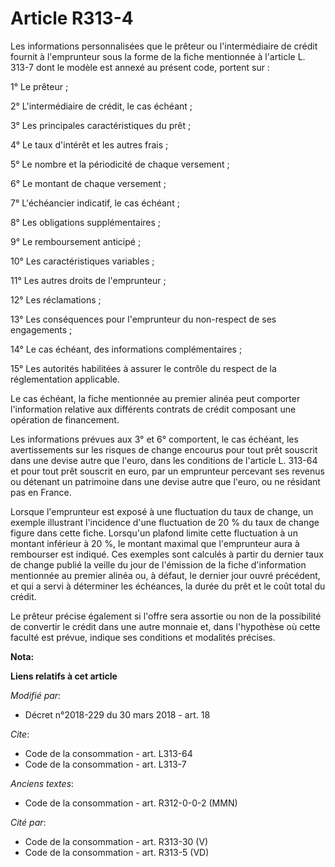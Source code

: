 # Article R313-4

Les informations personnalisées que le prêteur ou l'intermédiaire de crédit fournit à l'emprunteur sous la forme de la fiche
mentionnée à l'article L. 313-7 dont le modèle est annexé au présent code, portent sur :

1° Le prêteur ;

2° L'intermédiaire de crédit, le cas échéant ;

3° Les principales caractéristiques du prêt ;

4° Le taux d'intérêt et les autres frais ;

5° Le nombre et la périodicité de chaque versement ;

6° Le montant de chaque versement ;

7° L'échéancier indicatif, le cas échéant ;

8° Les obligations supplémentaires ;

9° Le remboursement anticipé ;

10° Les caractéristiques variables ;

11° Les autres droits de l'emprunteur ;

12° Les réclamations ;

13° Les conséquences pour l'emprunteur du non-respect de ses engagements ;

14° Le cas échéant, des informations complémentaires ;

15° Les autorités habilitées à assurer le contrôle du respect de la réglementation applicable.

Le cas échéant, la fiche mentionnée au premier alinéa peut comporter l'information relative aux différents contrats de crédit
composant une opération de financement.

Les informations prévues aux 3° et 6° comportent, le cas échéant, les avertissements sur les risques de change encourus pour
tout prêt souscrit dans une devise autre que l'euro, dans les conditions de l'article L. 313-64 et pour tout prêt souscrit en
euro, par un emprunteur percevant ses revenus ou détenant un patrimoine dans une devise autre que l'euro, ou ne résidant pas
en France.

Lorsque l'emprunteur est exposé à une fluctuation du taux de change, un exemple illustrant l'incidence d'une fluctuation de
20 % du taux de change figure dans cette fiche. Lorsqu'un plafond limite cette fluctuation à un montant inférieur à 20 %, le
montant maximal que l'emprunteur aura à rembourser est indiqué. Ces exemples sont calculés à partir du dernier taux de change
publié la veille du jour de l'émission de la fiche d'information mentionnée au premier alinéa ou, à défaut, le dernier jour
ouvré précédent, et qui a servi à déterminer les échéances, la durée du prêt et le coût total du crédit.

Le prêteur précise également si l'offre sera assortie ou non de la possibilité de convertir le crédit dans une autre monnaie
et, dans l'hypothèse où cette faculté est prévue, indique ses conditions et modalités précises.

**Nota:**



**Liens relatifs à cet article**

_Modifié par_:

  - Décret n°2018-229 du 30 mars 2018 - art. 18

_Cite_:

  - Code de la consommation - art. L313-64
  - Code de la consommation - art. L313-7

_Anciens textes_:

  - Code de la consommation - art. R312-0-0-2 (MMN)

_Cité par_:

  - Code de la consommation - art. R313-30 (V)
  - Code de la consommation - art. R313-5 (VD)

